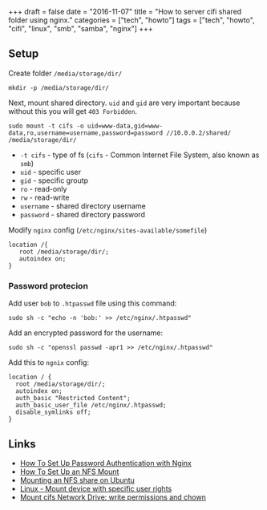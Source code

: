 +++
draft = false
date = "2016-11-07"
title = "How to server cifi shared folder using nginx."
categories = ["tech", "howto"]
tags = ["tech", "howto", "cifi", "linux", "smb", "samba", "nginx"]
+++

## Setup

Create folder `/media/storage/dir/`

```
mkdir -p /media/storage/dir/
```

Next, mount shared directory. `uid` and `gid` are very important because without this you will get `403 Forbidden`.

```
sudo mount -t cifs -o uid=www-data,gid=www-data,ro,username=username,password=password //10.0.0.2/shared/ /media/storage/dir/
```

* `-t cifs` - type of fs (`cifs` - Common Internet File System, also known as `smb`)
* `uid` - specific user
* `gid` - specific groutp
* `ro` - read-only
* `rw` - read-write
* `username` - shared directory username
* `password` - shared directory password

Modify `nginx` config (`/etc/nginx/sites-available/somefile`)

```
location /{ 
   root /media/storage/dir/; 
   autoindex on;
}
```

### Password protecion

Add user `bob` to `.htpasswd` file using this command:

```
sudo sh -c "echo -n 'bob:' >> /etc/nginx/.htpasswd"
```

Add an encrypted password for the username:

```
sudo sh -c "openssl passwd -apr1 >> /etc/nginx/.htpasswd"
```

Add this to `ngnix` config:

```
location / { 
  root /media/storage/dir/;
  autoindex on;
  auth_basic "Restricted Content";
  auth_basic_user_file /etc/nginx/.htpasswd;
  disable_symlinks off;
}
```

## Links

* [How To Set Up Password Authentication with Nginx](https://www.digitalocean.com/community/tutorials/how-to-set-up-password-authentication-with-nginx-on-ubuntu-14-04)
* [How To Set Up an NFS Mount](https://www.digitalocean.com/community/tutorials/how-to-set-up-an-nfs-mount-on-ubuntu-16-04)
* [Mounting an NFS share on Ubuntu](https://wiki.qnap.com/wiki/Mounting_an_NFS_share_on_Ubuntu)
* [Linux - Mount device with specific user rights](http://superuser.com/questions/320415/linux-mount-device-with-specific-user-rights)
* [Mount cifs Network Drive: write permissions and chown](http://unix.stackexchange.com/questions/68079/mount-cifs-network-drive-write-permissions-and-chown)